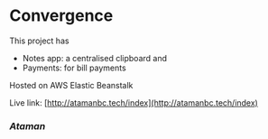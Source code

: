 # Convergence

This project has 
 - Notes app: a centralised clipboard and 
 - Payments: for bill payments
 
 Hosted on AWS Elastic Beanstalk
 
 Live link: [http://atamanbc.tech/index](http://atamanbc.tech/index)
 
 
 ### *Ataman*
